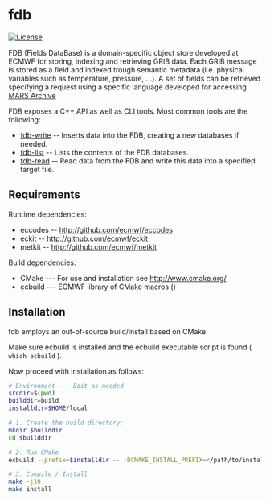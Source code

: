 fdb
===

[![License](https://img.shields.io/badge/License-Apache%202.0-blue.svg)](https://github.com/ecmwf/fdb/blob/develop/LICENSE)

FDB (Fields DataBase) is a domain-specific object store developed at ECMWF for storing, indexing and retrieving GRIB data. Each GRIB message is stored as a field and indexed trough semantic metadata (i.e. physical variables such as temperature, pressure, ...).
A set of fields can be retrieved specifying a request using a specific language developed for accessing [MARS Archive](MARS.md)

FDB exposes a C++ API as well as CLI tools. Most common tools are the following:

- [fdb-write](FDB-TOOLS.md##fdb-write) -- Inserts data into the FDB, creating a new databases if needed.
- [fdb-list](FDB-TOOLS.md##fdb-list) -- Lists the contents of the FDB databases.
- [fdb-read](FDB-TOOLS.md##fdb-read) -- Read data from the FDB and write this data into a specified target file.

Requirements
------------

Runtime dependencies:

- eccodes -- http://github.com/ecmwf/eccodes
- eckit -- http://github.com/ecmwf/eckit
- metkit -- http://github.com/ecmwf/metkit

Build dependencies:

- CMake --- For use and installation see http://www.cmake.org/
- ecbuild --- ECMWF library of CMake macros ()

Installation
------------

fdb employs an out-of-source build/install based on CMake.

Make sure ecbuild is installed and the ecbuild executable script is found ( `which ecbuild` ).

Now proceed with installation as follows:

```bash
# Environment --- Edit as needed
srcdir=$(pwd)
builddir=build
installdir=$HOME/local  

# 1. Create the build directory:
mkdir $builddir
cd $builddir

# 2. Run CMake
ecbuild --prefix=$installdir -- -DCMAKE_INSTALL_PREFIX=</path/to/installations> $srcdir

# 3. Compile / Install
make -j10
make install
```
